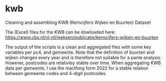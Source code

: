 # kwb
Cleaning and assembling KWB (Kerncijfers Wijken en Buurten) Dataset

The (Excel) files for the KWB can be dowloaded here: https://www.cbs.nl/nl-nl/reeksen/publicatie/kerncijfers-wijken-en-buurten

The output of the scripts is a clean and aggregated files with some key variables per pc4, and gemeente. 
Note that the definition of buurten and wijken changes every year and is therefore not suitable for a panle analysis. However, postcodes are relativley stable over time. 
When aggregating KWB data per gemeente, I use the macthing form 2022 for a stable relation between gemeente codes and 4-digit postcodes. 
